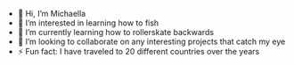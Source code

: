 - 👋 Hi, I’m Michaella
- 👀 I’m interested in learning how to fish
- 🌱 I’m currently learning how to rollerskate backwards
- 💞️ I’m looking to collaborate on any interesting projects that catch my eye
- ⚡ Fun fact: I have traveled to 20 different countries over the years

<!---
MichaellaS1/MichaellaS1 is a ✨ special ✨ repository because its `README.md` (this file) appears on your GitHub profile.
You can click the Preview link to take a look at your changes.
--->
